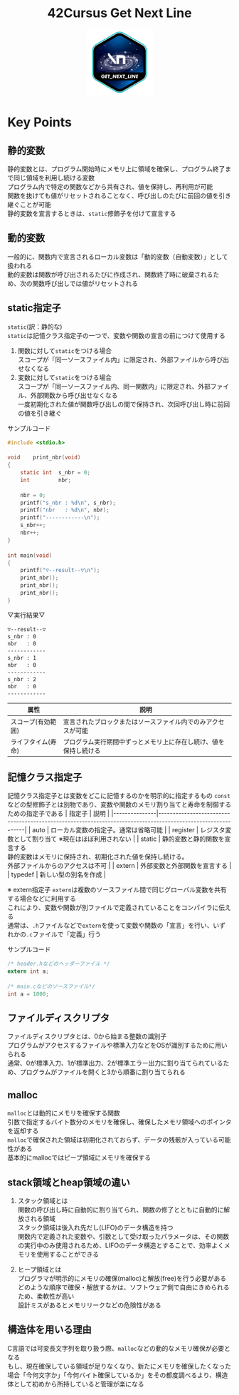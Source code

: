 <h1 align="center">
 42Cursus Get Next Line
</h1>

<p align="center">
  <img src="get_next_linee.png" alt="ready to help"/>
</p>

# Key Points

## 静的変数
静的変数とは、プログラム開始時にメモリ上に領域を確保し、プログラム終了まで同じ領域を利用し続ける変数</br>
プログラム内で特定の関数などから共有され、値を保持し、再利用が可能</br>
関数を抜けても値がリセットされることなく、呼び出しのたびに前回の値を引き継ぐことが可能</br>
静的変数を宣言するときは、`static`修飾子を付けて宣言する
## 動的変数
一般的に、関数内で宣言されるローカル変数は「動的変数（自動変数）」として扱われる</br>
動的変数は関数が呼び出されるたびに作成され、関数終了時に破棄されるため、次の関数呼び出しでは値がリセットされる
## static指定子
`static`(訳：静的な)</br>
`static`は記憶クラス指定子の一つで、変数や関数の宣言の前につけて使用する</br>
1. 関数に対して`static`をつける場合</br>
スコープが「同一ソースファイル内」に限定され、外部ファイルから呼び出せなくなる
2. 変数に対して`static`をつける場合</br>
スコープが「同一ソースファイル内、同一関数内」に限定され、外部ファイル、外部関数から呼び出せなくなる</br>
一度初期化された値が関数呼び出しの間で保持され、次回呼び出し時に前回の値を引き継ぐ</br>

サンプルコード
```c
#include <stdio.h>

void	print_nbr(void)
{
	static int	s_nbr = 0;
	int			nbr;

	nbr = 0;
	printf("s_nbr : %d\n", s_nbr);
	printf("nbr   : %d\n", nbr);
	printf("------------\n");
	s_nbr++;
	nbr++;
}

int	main(void)
{
	printf("▽--result--▽\n");
	print_nbr();
	print_nbr();
	print_nbr();
}
```
▽実行結果▽
```shell
▽--result--▽
s_nbr : 0
nbr   : 0
------------
s_nbr : 1
nbr   : 0
------------
s_nbr : 2
nbr   : 0
------------
```
| 属性             | 説明                                          |
|-----------------|-----------------------------------------------|
| スコープ(有効範囲) | 宣言されたブロックまたはソースファイル内でのみアクセスが可能 |
| ライフタイム(寿命) | プログラム実行期間中ずっとメモリ上に存在し続け、値を保持し続ける |

## 記憶クラス指定子
記憶クラス指定子とは変数をどこに記憶するのかを明示的に指定するもの
`const`などの型修飾子とは別物であり、変数や関数のメモリ割り当てと寿命を制御するための指定子である
| 指定子         | 説明                                                                                                         |
|---------------|-------------------------------------------------------------------------------------------------------------|
| auto          | ローカル変数の指定子。通常は省略可能                                                                              |
| register      | レジスタ変数として割り当て ※現在はほぼ利用されない                                                                  |
| static        | 静的変数と静的関数を宣言する</br>静的変数はメモリに保持され、初期化された値を保持し続ける。<br>外部ファイルからのアクセスは不可 |
| extern        | 外部変数と外部関数を宣言する                                                                                     |
| typedef       | 新しい型の別名を作成                                                                                            |

※ extern指定子
`extern`は複数のソースファイル間で同じグローバル変数を共有する場合などに利用する</br>
これにより、変数や関数が別ファイルで定義されていることをコンパイラに伝える</br>
通常は、`.h`ファイルなどで`extern`を使って変数や関数の「宣言」を行い、いずれかの`.c`ファイルで「定義」行う</br>

サンプルコード
```c
/* header.hなどのヘッダーファイル */
extern int a;

/* main.cなどのソースファイル*/
int a = 1000;
```

## ファイルディスクリプタ
ファイルディスクリプタとは、0から始まる整数の識別子</br>
プログラムがアクセスするファイルや標準入力などをOSが識別するために用いられる</br>
通常、0が標準入力、1が標準出力、2が標準エラー出力に割り当てられているため、プログラムがファイルを開くと3から順番に割り当てられる</br>

## malloc
`malloc`とは動的にメモリを確保する関数</br>
引数で指定するバイト数分のメモリを確保し、確保したメモリ領域へのポインタを返却する</br>
`malloc`で確保された領域は初期化されておらず、データの残骸が入っている可能性がある</br>
基本的にmallocではピープ領域にメモリを確保する</br>

## stack領域とheap領域の違い
1. スタック領域とは</br>
関数の呼び出し時に自動的に割り当てられ、関数の修了とともに自動的に解放される領域</br>
スタック領域は後入れ先だし(LIFO)のデータ構造を持つ</br>
関数内で定義された変数や、引数として受け取ったパラメータは、その関数の実行中のみ使用されるため、LIFOのデータ構造とすることで、効率よくメモリを使用することができる</br>

2. ヒープ領域とは</br>
プログラマが明示的にメモリの確保(malloc)と解放(free)を行う必要がある</br>
どのような順序で確保・解放するかは、ソフトウェア側で自由にきめられるため、柔軟性が高い</br>
設計ミスがあるとメモリリークなどの危険性がある</br>

## 構造体を用いる理由
C言語では可変長文字列を取り扱う際、`malloc`などの動的なメモリ確保が必要となる</br>
もし、現在確保している領域が足りなくなり、新たにメモリを確保したくなった場合「今何文字か」「今何バイト確保しているか」をその都度調べるより、構造体として初めから所持していると管理が楽になる</br>
